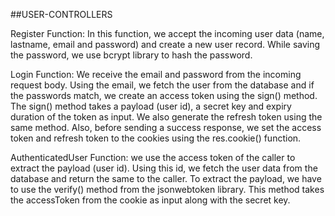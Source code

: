 ##USER-CONTROLLERS

Register Function: In this function, we accept the incoming user data (name, lastname, email and password) and create a new user record. While saving the password, we use bcrypt library to hash the password.

Login Function: We receive the email and password from the incoming request body. Using the email, we fetch the user from the database and if the passwords match, we create an access token using the sign() method. The sign() method takes a payload (user id), a secret key and expiry duration of the token as input. We also generate the refresh token using the same method. Also, before sending a success response, we set the access token and refresh token to the cookies using the res.cookie() function.

AuthenticatedUser Function: we use the access token of the caller to extract the payload (user id). Using this id, we fetch the user data from the database and return the same to the caller. To extract the payload, we have to use the verify() method from the jsonwebtoken library. This method takes the accessToken from the cookie as input along with the secret key.
